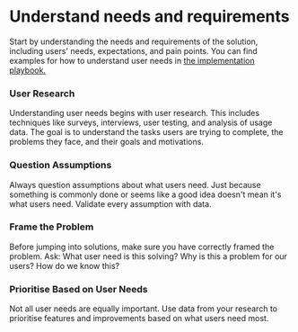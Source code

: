 # Understand needs and requirements

Start by understanding the needs and requirements of the solution, including users' needs, expectations, and pain points. You can find examples for how to understand user needs in [the implementation playbook.](https://govstack.gitbook.io/implementation-playbook/govstack-implementation-playbook/design-and-delivery/user-journeys)

### **User Research**&#x20;

Understanding user needs begins with user research. This includes techniques like surveys, interviews, user testing, and analysis of usage data. The goal is to understand the tasks users are trying to complete, the problems they face, and their goals and motivations.

### **Question Assumptions**

Always question assumptions about what users need. Just because something is commonly done or seems like a good idea doesn't mean it's what users need. Validate every assumption with data.

### **Frame the Problem**

Before jumping into solutions, make sure you have correctly framed the problem. Ask: What user need is this solving? Why is this a problem for our users? How do we know this?

### **Prioritise Based on User Needs**

Not all user needs are equally important. Use data from your research to prioritise features and improvements based on what users need most.
